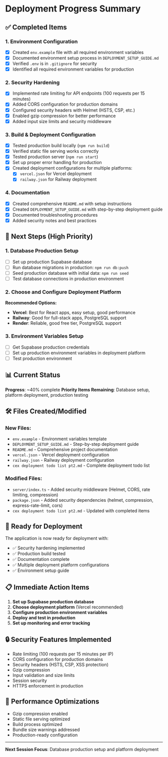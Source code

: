 # Deployment Progress Summary

## ✅ Completed Items

### 1. Environment Configuration
- [x] Created `env.example` file with all required environment variables
- [x] Documented environment setup process in `DEPLOYMENT_SETUP_GUIDE.md`
- [x] Verified `.env` is in `.gitignore` for security
- [x] Identified all required environment variables for production

### 2. Security Hardening
- [x] Implemented rate limiting for API endpoints (100 requests per 15 minutes)
- [x] Added CORS configuration for production domains
- [x] Configured security headers with Helmet (HSTS, CSP, etc.)
- [x] Enabled gzip compression for better performance
- [x] Added input size limits and security middleware

### 3. Build & Deployment Configuration
- [x] Tested production build locally (`npm run build`)
- [x] Verified static file serving works correctly
- [x] Tested production server (`npm run start`)
- [x] Set up proper error handling for production
- [x] Created deployment configurations for multiple platforms:
  - [x] `vercel.json` for Vercel deployment
  - [x] `railway.json` for Railway deployment

### 4. Documentation
- [x] Created comprehensive `README.md` with setup instructions
- [x] Created `DEPLOYMENT_SETUP_GUIDE.md` with step-by-step deployment guide
- [x] Documented troubleshooting procedures
- [x] Added security notes and best practices

## 🔄 Next Steps (High Priority)

### 1. Database Production Setup
- [ ] Set up production Supabase database
- [ ] Run database migrations in production: `npm run db:push`
- [ ] Seed production database with initial data: `npm run seed`
- [ ] Test database connections in production environment

### 2. Choose and Configure Deployment Platform
**Recommended Options:**
- **Vercel**: Best for React apps, easy setup, good performance
- **Railway**: Good for full-stack apps, PostgreSQL support
- **Render**: Reliable, good free tier, PostgreSQL support

### 3. Environment Variables Setup
- [ ] Get Supabase production credentials
- [ ] Set up production environment variables in deployment platform
- [ ] Test production environment

## 📊 Current Status

**Progress**: ~40% complete
**Priority Items Remaining**: Database setup, platform deployment, production testing

## 🛠️ Files Created/Modified

### New Files:
- `env.example` - Environment variables template
- `DEPLOYMENT_SETUP_GUIDE.md` - Step-by-step deployment guide
- `README.md` - Comprehensive project documentation
- `vercel.json` - Vercel deployment configuration
- `railway.json` - Railway deployment configuration
- `cex deployment todo list pt2.md` - Complete deployment todo list

### Modified Files:
- `server/index.ts` - Added security middleware (Helmet, CORS, rate limiting, compression)
- `package.json` - Added security dependencies (helmet, compression, express-rate-limit, cors)
- `cex deployment todo list pt2.md` - Updated with completed items

## 🚀 Ready for Deployment

The application is now ready for deployment with:
- ✅ Security hardening implemented
- ✅ Production build tested
- ✅ Documentation complete
- ✅ Multiple deployment platform configurations
- ✅ Environment setup guide

## 📋 Immediate Action Items

1. **Set up Supabase production database**
2. **Choose deployment platform** (Vercel recommended)
3. **Configure production environment variables**
4. **Deploy and test in production**
5. **Set up monitoring and error tracking**

## 🔒 Security Features Implemented

- Rate limiting (100 requests per 15 minutes per IP)
- CORS configuration for production domains
- Security headers (HSTS, CSP, XSS protection)
- Gzip compression
- Input validation and size limits
- Session security
- HTTPS enforcement in production

## 📱 Performance Optimizations

- Gzip compression enabled
- Static file serving optimized
- Build process optimized
- Bundle size warnings addressed
- Production-ready configuration

---

**Next Session Focus**: Database production setup and platform deployment 